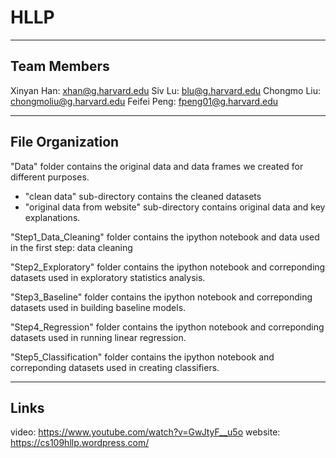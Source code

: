 # HLLP
-----------------
Team Members
-----------------
Xinyan Han: xhan@g.harvard.edu
Siv Lu: blu@g.harvard.edu
Chongmo Liu: chongmoliu@g.harvard.edu
Feifei Peng: fpeng01@g.harvard.edu

-----------------
File Organization
-----------------
"Data" folder contains the original data and data frames we created for different purposes.
- "clean data" sub-directory contains the cleaned datasets
- "original data from website" sub-directory contains original data and key explanations.

"Step1_Data_Cleaning" folder contains the ipython notebook and data used in the first step: data cleaning

"Step2_Exploratory" folder contains the ipython notebook and correponding datasets used in exploratory statistics analysis.

"Step3_Baseline" folder contains the ipython notebook and correponding datasets used in building baseline models.

"Step4_Regression" folder contains the ipython notebook and correponding datasets used in running linear regression.

"Step5_Classification" folder contains the ipython notebook and correponding datasets used in creating classifiers.

---------------
Links
---------------
video: https://www.youtube.com/watch?v=GwJtyF__u5o
website: https://cs109hllp.wordpress.com/

